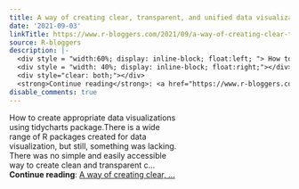 ```yaml
---
title: A way of creating clear, transparent, and unified data visualizations
date: '2021-09-03'
linkTitle: https://www.r-bloggers.com/2021/09/a-way-of-creating-clear-transparent-and-unified-data-visualizations/
source: R-bloggers
description: |-
  <div style = "width:60%; display: inline-block; float:left; "> How to create appropriate data visualizations using tidycharts package.There is a wide range of R packages created for data visualization, but still, something was lacking. There was no simple and easily accessible way to create clean and transparent c...</div>
  <div style = "width: 40%; display: inline-block; float:right;"></div>
  <div style="clear: both;"></div>
  <strong>Continue reading</strong>: <a href="https://www.r-bloggers.com/2021/09/a-way-of-creating-clear-transparent-and-unified-data-visualizations/">A way of creating clear,  ...
disable_comments: true
---
```

<div style = "width:60%; display: inline-block; float:left; "> How to create appropriate data visualizations using tidycharts package.There is a wide range of R packages created for data visualization, but still, something was lacking. There was no simple and easily accessible way to create clean and transparent c...</div>
<div style = "width: 40%; display: inline-block; float:right;"></div>
<div style="clear: both;"></div>
<strong>Continue reading</strong>: <a href="https://www.r-bloggers.com/2021/09/a-way-of-creating-clear-transparent-and-unified-data-visualizations/">A way of creating clear,  ...
